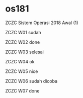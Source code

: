 # os181
ZCZC Sistem Operasi 2018 Awal (1)

ZCZC W01 sudah

ZCZC W02 done

ZCZC W03 selesai

ZCZC W04 ok

ZCZC W05 nice

ZCZC W06 sudah dicoba

ZCZC W07 done
